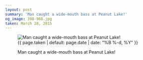```yaml
---
layout: post
summary: 'Man caught a wide-mouth bass at Peanut Lake!'
og_image: 398-968.jpg
taken: March 28, 2015
---
```


<figure class="post">
<img alt="Man caught a wide-mouth bass at Peanut Lake!" sizes="(min-width: 700px) 50vw, calc(100vw - 2rem)" src="{{ site.assets_url }}/398-484.jpg" srcset="{{ site.assets_url }}/398-968.jpg 968w, {{ site.assets_url }}/398-726.jpg 726w, {{ site.assets_url }}/398-484.jpg 484w, {{ site.assets_url }}/398-242.jpg 242w"/>
<figcaption>
<time>{{ page.taken | default: page.date | date: "%B %-d, %Y" }}</time>
<p>Man caught a wide-mouth bass at Peanut Lake!</p>
</figcaption>
</figure>
